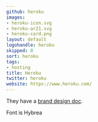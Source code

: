 ```yaml
---
github: heroku
images:
- heroku-icon.svg
- heroku-ar21.svg
- heroku-card.png
layout: default
logohandle: heroku
skipped: 0
sort: heroku
tags:
- hosting
title: Heroku
twitter: heroku
website: https://www.heroku.com/
---
```


They have a [brand design doc](https://logo.heroku.com/).

Font is Hybrea
